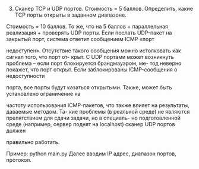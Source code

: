 3. Сканер TCP и UDP портов.
Стоимость = 5 баллов. Определить, какие TCP порты открыты в заданном диапазоне.

Стоимость = 10 баллов. То же, что на 5 баллов + параллельная реализация + проверять UDP
порты. Если послать UDP-пакет на закрытый порт, система ответит сообщением ICMP «порт

недоступен». Отсутствие такого сообщения можно истолковать как сигнал того, что порт от-
крыт. С UDP портами может возникнуть проблема – если порт блокируется брандмауэром, ме-
тод неверно покажет, что порт открыт. Если заблокированы ICMP-сообщения о недоступности

порта, все порты будут казаться открытыми. Также, может быть установлено ограничение на

частоту использования ICMP-пакетов, что также влияет на результаты, даваемые методом. Та-
кие проблемы (в реальной среде) не являются препятствием для сдачи задачи, но в специаль-
но подготовленной среде (например, сервер поднят на localhost) сканер UDP портов должен

правильно работать.
 
Пример: python main.py 
Далее вводим IP адрес, диапазон портов, протокол.
